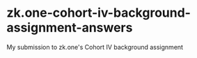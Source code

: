 # zk.one-cohort-iv-background-assignment-answers
My submission to zk.one's Cohort IV background assignment
